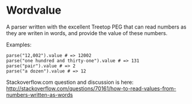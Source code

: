 Wordvalue
=========

A parser written with the excellent Treetop PEG that can read numbers as they are writen in words, and provide the value of these numbers.

Examples:

    parse("12,002").value # => 12002
    parse("one hundred and thirty-one").value # => 131
    parse("pair").value # => 2
    parse("a dozen").value # => 12

Stackoverflow.com question and discussion is here:
http://stackoverflow.com/questions/70161/how-to-read-values-from-numbers-written-as-words

